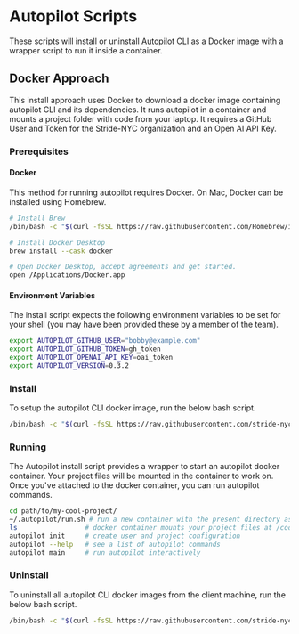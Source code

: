 # Autopilot Scripts

These scripts will install or uninstall [Autopilot] CLI as a Docker image with a wrapper script to run it inside a container.

[Autopilot]: https://github.com/stride-nyc/stride-autopilot

## Docker Approach

This install approach uses Docker to download a docker image containing autopilot CLI and its dependencies. It runs autopilot in a container and mounts a project folder with code from your laptop. It requires a GitHub User and Token for the Stride-NYC organization and an Open AI API Key.

### Prerequisites

#### Docker

This method for running autopilot requires Docker. On Mac, Docker can be installed using Homebrew.

```bash
# Install Brew
/bin/bash -c "$(curl -fsSL https://raw.githubusercontent.com/Homebrew/install/HEAD/install.sh)"

# Install Docker Desktop
brew install --cask docker

# Open Docker Desktop, accept agreements and get started.
open /Applications/Docker.app
```

#### Environment Variables

The install script expects the following environment variables to be set for your shell (you may have been provided these by a member of the team).

```bash
export AUTOPILOT_GITHUB_USER="bobby@example.com"
export AUTOPILOT_GITHUB_TOKEN=gh_token
export AUTOPILOT_OPENAI_API_KEY=oai_token
export AUTOPILOT_VERSION=0.3.2
```

### Install

To setup the autopilot CLI docker image, run the below bash script.

```bash
/bin/bash -c "$(curl -fsSL https://raw.githubusercontent.com/stride-nyc/autopilot-scripts/main/docker/install.sh)"
```

### Running

The Autopilot install script provides a wrapper to start an autopilot docker container. Your project files will be mounted in the container to work on. Once you've attached to the docker container, you can run autopilot commands.

```bash
cd path/to/my-cool-project/
~/.autopilot/run.sh # run a new container with the present directory as project path
ls                 # docker container mounts your project files at /codedir/
autopilot init     # create user and project configuration
autopilot --help   # see a list of autopilot commands
autopilot main     # run autopilot interactively
```

### Uninstall

To uninstall all autopilot CLI docker images from the client machine, run the below bash script.

```bash
/bin/bash -c "$(curl -fsSL https://raw.githubusercontent.com/stride-nyc/autopilot-scripts/main/docker/uninstall.sh)"
```
